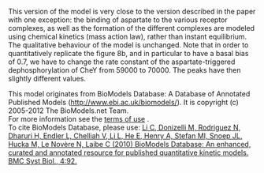 

This version of the model is very close to the version described in the paper
with one exception: the binding of aspartate to the various receptor
complexes, as well as the formation of the different complexes are modeled
using chemical kinetics (mass action law), rather than instant equilibrium.
The qualitative behaviour of the model is unchanged. Note that in order to
quantitatively replicate the figure 8b, and in particular to have a basal bias
of 0.7, we have to change the rate constant of the aspartate-triggered
dephosphorylation of CheY from 59000 to 70000. The peaks have then slightly
different values.

This model originates from BioModels Database: A Database of Annotated
Published Models (http://www.ebi.ac.uk/biomodels/). It is copyright (c)
2005-2012 The BioModels.net Team.  
For more information see the [terms of
use](http://www.ebi.ac.uk/biomodels/legal.html) .  
To cite BioModels Database, please use: [Li C, Donizelli M, Rodriguez N,
Dharuri H, Endler L, Chelliah V, Li L, He E, Henry A, Stefan MI, Snoep JL,
Hucka M, Le Novère N, Laibe C (2010) BioModels Database: An enhanced, curated
and annotated resource for published quantitative kinetic models. BMC Syst
Biol., 4:92.](http://www.ncbi.nlm.nih.gov/pubmed/20587024)

